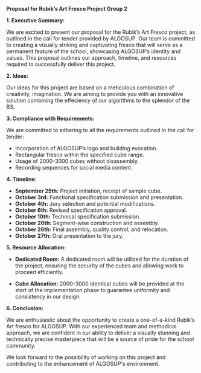 **Proposal for Rubik’s Art Fresco Project**
**Group 2**

**1. Executive Summary:**

We are excited to present our proposal for the Rubik’s Art Fresco project, as outlined in the call for tender provided by ALGOSUP. Our team is committed to creating a visually striking and captivating fresco that will serve as a permanent feature of the school, showcasing ALGOSUP’s identity and values. This proposal outlines our approach, timeline, and resources required to successfully deliver this project.

**2. Ideas:**

Our ideas for this project are based on a meticulous combination of creativity, imagination. We are aiming to provide you with an innovative solution combining the effeciency of our algorithms to the splendor of the B3.


**3. Compliance with Requirements:**

We are committed to adhering to all the requirements outlined in the call for tender:

- Incorporation of ALGOSUP’s logo and building evocation.
- Rectangular fresco within the specified cube range.
- Usage of 2000-3000 cubes without disassembly.
- Recording sequences for social media content.

**4. Timeline:**

- **September 25th:** Project initiation, receipt of sample cube.
- **October 3rd:** Functional specification submission and presentation.
- **October 4th:** Jury selection and potential modifications.
- **October 6th:** Revised specification approval.
- **October 10th:** Technical specification submission.
- **October 20th:** Segment-wise construction and assembly.
- **October 26th:** Final assembly, quality control, and relocation.
- **October 27th:** Oral presentation to the jury.

**5. Resource Allocation:**

- **Dedicated Room:** A dedicated room will be utilized for the duration of the project, ensuring the security of the cubes and allowing work to proceed efficiently.

- **Cube Allocation:** 2000-3000 identical cubes will be provided at the start of the implementation phase to guarantee uniformity and consistency in our design.

**6. Conclusion:**

We are enthusiastic about the opportunity to create a one-of-a-kind Rubik’s Art fresco for ALGOSUP. With our experienced team and methodical approach, we are confident in our ability to deliver a visually stunning and technically precise masterpiece that will be a source of pride for the school community.

We look forward to the possibility of working on this project and contributing to the enhancement of ALGOSUP's environment.

